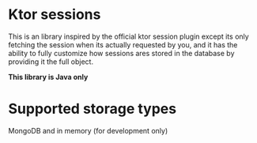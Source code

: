 # Ktor sessions
This is an library inspired by the official ktor session plugin except its 
only fetching the session when its actually requested by you, and it has the ability 
to fully customize how sessions ares stored in the database by providing it the full object.

**This library is Java only**

# Supported storage types
MongoDB and in memory (for development only)
